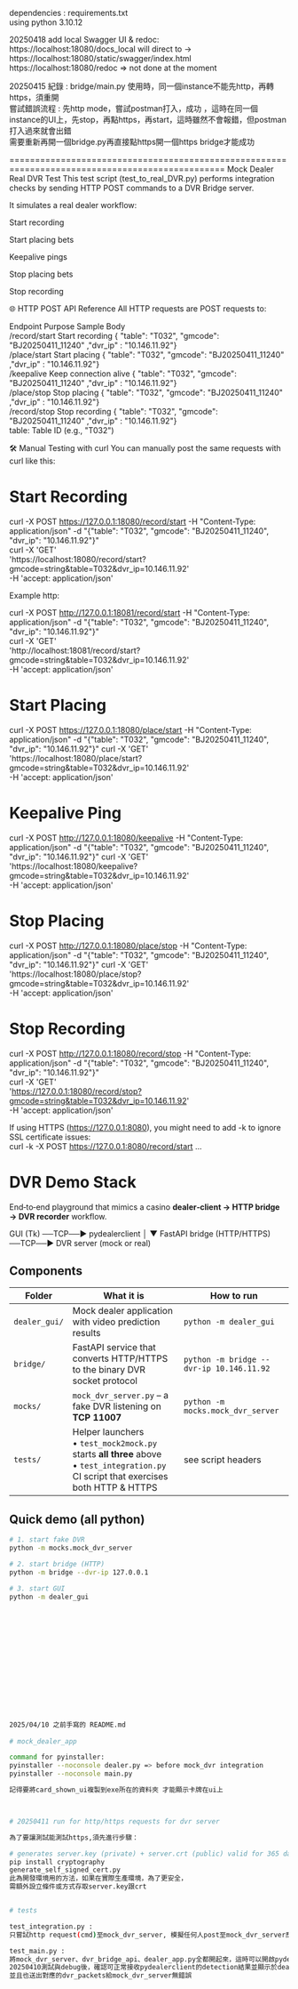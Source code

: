 dependencies : requirements.txt  
using python 3.10.12  

20250418 add local Swagger UI & redoc:  
https://localhost:18080/docs_local will direct to -> https://localhost:18080/static/swagger/index.html   
https://localhost:18080/redoc  => not done at the moment  


20250415 紀錄 : bridge/main.py 使用時，同一個instance不能先http，再轉https，須重開  
嘗試錯誤流程 : 先http mode，嘗試postman打入，成功 ，這時在同一個instance的UI上，先stop，再點https，再start，這時雖然不會報錯，但postman打入過來就會出錯  
需要重新再開一個bridge.py再直接點https開一個https bridge才能成功  

================================================================================================
Mock Dealer Real DVR Test
This test script (test_to_real_DVR.py) performs integration checks by sending HTTP POST commands to a DVR Bridge server.

It simulates a real dealer workflow:

Start recording

Start placing bets

Keepalive pings

Stop placing bets

Stop recording

🌐 HTTP POST API Reference
All HTTP requests are POST requests to:

Endpoint	Purpose	Sample Body  
/record/start	Start recording	{ "table": "T032", "gmcode": "BJ20250411_11240" ,"dvr_ip" : "10.146.11.92"}  
/place/start	Start placing	{ "table": "T032", "gmcode": "BJ20250411_11240" ,"dvr_ip" : "10.146.11.92"}  
/keepalive	Keep connection alive	{ "table": "T032", "gmcode": "BJ20250411_11240" ,"dvr_ip" : "10.146.11.92"}  
/place/stop	Stop placing	{ "table": "T032", "gmcode": "BJ20250411_11240" ,"dvr_ip" : "10.146.11.92"}  
/record/stop	Stop recording	{ "table": "T032", "gmcode": "BJ20250411_11240" ,"dvr_ip" : "10.146.11.92"}  
table: Table ID (e.g., "T032")  


🛠 Manual Testing with curl
You can manually post the same requests with curl like this:

# Start Recording
curl -X POST https://127.0.0.1:18080/record/start -H "Content-Type: application/json" -d "{\"table\": \"T032\", \"gmcode\": \"BJ20250411_11240\", \"dvr_ip\": \"10.146.11.92\"}"  
curl -X 'GET' \
  'https://localhost:18080/record/start?gmcode=string&table=T032&dvr_ip=10.146.11.92' \
  -H 'accept: application/json'  

Example http:  

curl -X POST http://127.0.0.1:18081/record/start -H "Content-Type: application/json" -d "{\"table\": \"T032\", \"gmcode\": \"BJ20250411_11240\", \"dvr_ip\": \"10.146.11.92\"}"  
curl -X 'GET' \
  'http://localhost:18081/record/start?gmcode=string&table=T032&dvr_ip=10.146.11.92' \
  -H 'accept: application/json'  

# Start Placing
curl -X POST https://127.0.0.1:18080/place/start -H "Content-Type: application/json" -d "{\"table\": \"T032\", \"gmcode\": \"BJ20250411_11240\", \"dvr_ip\": \"10.146.11.92\"}"
curl -X 'GET' \
  'https://localhost:18080/place/start?gmcode=string&table=T032&dvr_ip=10.146.11.92' \
  -H 'accept: application/json'

# Keepalive Ping
curl -X POST http://127.0.0.1:18080/keepalive -H "Content-Type: application/json" -d "{\"table\": \"T032\", \"gmcode\": \"BJ20250411_11240\", \"dvr_ip\": \"10.146.11.92\"}"
curl -X 'GET' \
  'https://localhost:18080/keepalive?gmcode=string&table=T032&dvr_ip=10.146.11.92' \
  -H 'accept: application/json'

# Stop Placing
curl -X POST http://127.0.0.1:18080/place/stop -H "Content-Type: application/json" -d "{\"table\": \"T032\", \"gmcode\": \"BJ20250411_11240\", \"dvr_ip\": \"10.146.11.92\"}"
curl -X 'GET' \
  'https://localhost:18080/place/stop?gmcode=string&table=T032&dvr_ip=10.146.11.92' \
  -H 'accept: application/json'  

# Stop Recording
curl -X POST http://127.0.0.1:18080/record/stop -H "Content-Type: application/json" -d "{\"table\": \"T032\", \"gmcode\": \"BJ20250411_11240\", \"dvr_ip\": \"10.146.11.92\"}"  
curl -X 'GET' \
  'https://127.0.0.1:18080/record/stop?gmcode=string&table=T032&dvr_ip=10.146.11.92' \
  -H 'accept: application/json'  


If using HTTPS (https://127.0.0.1:8080), you might need to add -k to ignore SSL certificate issues:  
curl -k -X POST https://127.0.0.1:8080/record/start ...  

# DVR Demo Stack

End‑to‑end playground that mimics a casino **dealer‑client → HTTP bridge →
DVR recorder** workflow.

GUI (Tk) ──TCP──► pydealerclient
│
▼
FastAPI bridge (HTTP/HTTPS) ──TCP──► DVR server (mock or real)


## Components

| Folder | What it is | How to run |
|--------|------------|------------|
| `dealer_gui/` | Mock dealer application with video prediction results | `python -m dealer_gui` |
| `bridge/` | FastAPI service that converts HTTP/HTTPS to the binary DVR socket protocol | `python -m bridge --dvr-ip 10.146.11.92` |
| `mocks/` | `mock_dvr_server.py` – a fake DVR listening on **TCP 11007** | `python -m mocks.mock_dvr_server` |
| `tests/` | Helper launchers<br>• `test_mock2mock.py` starts **all three** above<br>• `test_integration.py` CI script that exercises both HTTP & HTTPS | see script headers |

## Quick demo (all python)

```bash
# 1. start fake DVR
python -m mocks.mock_dvr_server

# 2. start bridge (HTTP)
python -m bridge --dvr-ip 127.0.0.1

# 3. start GUI
python -m dealer_gui









  
  
  
  
  
  
2025/04/10 之前手寫的 README.md  
  
# mock_dealer_app  

command for pyinstaller:
pyinstaller --noconsole dealer.py => before mock_dvr integration
pyinstaller --noconsole main.py

記得要將card_shown_ui複製到exe所在的資料夾 才能顯示卡牌在ui上



# 20250411 run for http/https requests for dvr server

為了要讓測試能測試https,須先進行步驟：

# generates server.key (private) + server.crt (public) valid for 365 days
pip install cryptography
generate_self_signed_cert.py
此為開發環境用的方法，如果在實際生產環境，為了更安全，
需額外設立條件或方式存取server.key跟crt


# tests

test_integration.py :  
只嘗試http request(cmd)至mock_dvr_server, 模擬任何人post至mock_dvr_server應有的規範與測試結果  

test_main.py :  
將mock_dvr_server、dvr_bridge_api、dealer_app.py全都開起來，這時可以開啟pydealerclient做測試，  
20250410測試與debug後，確認可正常接收pydealerclient的detection結果並顯示於dealer_app的UI上  
並且也送出對應的dvr_packets給mock_dvr_server無錯誤  
